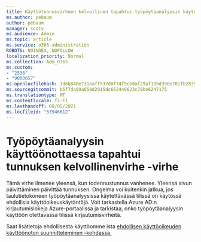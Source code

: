 ```yaml
---
title: Käyttötunnusvirheen kelvollinen tapahtui työpöytäanalyysin käytön aikana
ms.author: pebaum
author: pebaum
manager: scotv
ms.audience: Admin
ms.topic: article
ms.service: o365-administration
ROBOTS: NOINDEX, NOFOLLOW
localization_priority: Normal
ms.collection: Adm_O365
ms.custom:
- "2536"
- "9000657"
ms.openlocfilehash: 1d6b840e731eaff537d8f74f9ce0af29af13bd390e701fb2835e8718b4521158
ms.sourcegitcommit: b5f7da89a650d2915dc652449623c78be6247175
ms.translationtype: MT
ms.contentlocale: fi-FI
ms.lasthandoff: 08/05/2021
ms.locfileid: "53946612"
---
```

# <a name="there-was-an-error-validating-access-token-error-during-desktop-analytics-onboarding"></a>Työpöytäanalyysin käyttöönottaessa tapahtui tunnuksen kelvollinenvirhe -virhe

Tämä virhe ilmenee yleensä, kun todennustunnus vanhenee. Yleensä sivun päivittäminen päivittää tunnuksen. Ongelma voi kuitenkin jatkua, jos taulutietokoneen työpöytäanalyysissa käytettävässä tilissä on käytössä ehdollisia käyttöoikeuskäytäntöjä. Voit tarkastella Azure AD:n kirjautumislokeja Azure-portaalissa ja tarkistaa, onko työpöytäanalyysin käyttöön otettavassa tilissä kirjautumisvirheitä.

Saat lisätietoja ehdollisesta käyttöomme ista [ehdollisen käyttöoikeuden käyttöönoton suunnitteleminen -kohdassa.](https://docs.microsoft.com/azure/active-directory/conditional-access/plan-conditional-access)